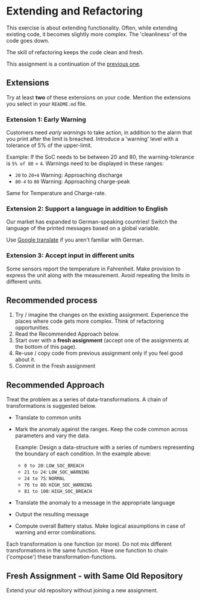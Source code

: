 # Extending and Refactoring

This exercise is about extending functionality.
Often, while extending existing code, it becomes slightly more complex.
The 'cleanliness' of the code goes down.

The skill of refactoring keeps the code clean and fresh.

This assignment is a continuation of the [previous one](functional.md).

## Extensions

Try at least **two** of these extensions on your code.
Mention the extensions you select in your `README.md` file.

### Extension 1: Early Warning
Customers need _early warnings_ to take action,
in addition to the alarm that you print after the limit is breached.
Introduce a 'warning' level with a tolerance of 5% of the upper-limit.

Example: If the SoC needs to be between 20 and 80, the warning-tolerance is `5% of 80` = `4`.
Warnings need to be displayed in these ranges:
- `20` to `20+4` Warning: Approaching discharge
- `80-4` to `80` Warning: Approaching charge-peak

Same for Temperature and Charge-rate.

### Extension 2: Support a language in addition to English

Our market has expanded to German-speaking countries!
Switch the language of the printed messages based on a global variable.

Use [Google translate](https://translate.google.com/?sl=en&tl=de&op=translate)
if you aren't familiar with German.

### Extension 3: Accept input in different units

Some sensors report the temperature in Fahrenheit.
Make provision to express the unit along with the measurement.
Avoid repeating the limits in different units.

## Recommended process

1. Try / imagine the changes on the existing assignment.
Experience the places where code gets more complex.
Think of refactoring opportunities.
1. Read the Recommended Approach below. 
1. Start over with a **fresh assignment**
(accept one of the assignments at the bottom of this page).
1. Re-use / copy code from previous assignment only if you feel good about it.
1. Commit in the Fresh assignment

## Recommended Approach

Treat the problem as a series of data-transformations.
A chain of transformations is suggested below.

- Translate to common units

- Mark the anomaly against the ranges. Keep the code common across parameters and vary the data.
    
    Example: Design a data-structure with a series of numbers representing the boundary of each condition.
    In the example above: 
    - `0 to 20`: `LOW_SOC_BREACH`
    - `21 to 24`: `LOW_SOC_WARNING`
    - `24 to 75`: `NORMAL`
    - `76 to 80`: `HIGH_SOC_WARNING`
    - `81 to 100`: `HIGH_SOC_BREACH`

- Translate the anomaly to a message in the appropriate language

- Output the resulting message

- Compute overall Battery status. Make logical assumptions in case of warning and error combinations.

Each transformation is one function (or more).
Do not mix different transformations in the same function.
Have one function to chain ('compose') these transformation-functions.

## Fresh Assignment - with Same Old Repository
Extend your old repository without joining a new assignment. 
